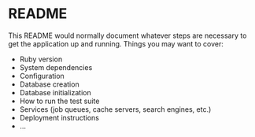 # README

This README would normally document whatever steps are necessary to get the
application up and running.
Things you may want to cover:
* Ruby version
* System dependencies
* Configuration 
* Database creation
* Database initialization
* How to run the test suite
* Services (job queues, cache servers, search engines, etc.)
* Deployment instructions
* ...











